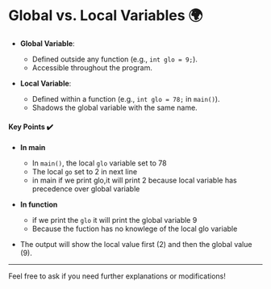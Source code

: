
# Global vs. Local Variables 🌍
- **Global Variable**: 
  - Defined outside any function (e.g., `int glo = 9;`). 
  - Accessible throughout the program.

- **Local Variable**: 
  - Defined within a function (e.g., `int glo = 78;` in `main()`).
  - Shadows the global variable with the same name.

#### Key Points ✔️
- **In main**
  - In `main()`, the local `glo` variable set to 78
  - The local `go` set to 2 in next line
  - in main if we print glo,it will print 2 because local variable has precedence over global variable

- **In function**
  - if we print the `glo` it will print the global variable 9
  - Because the fuction has no knowlege of the local glo variable

- The output will show the local value first (2) and then the global value (9).

---

Feel free to ask if you need further explanations or modifications!

